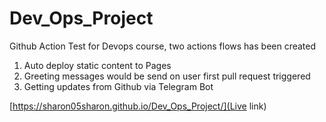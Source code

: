 # Dev_Ops_Project

Github Action Test for Devops course, two actions flows has been created
1. Auto deploy static content to Pages 
2. Greeting messages would be send on user first pull request triggered
3. Getting updates from Github via Telegram Bot

[https://sharon05sharon.github.io/Dev_Ops_Project/](Live link)
